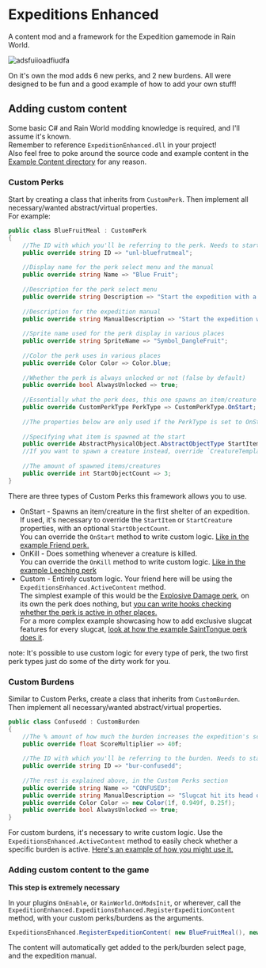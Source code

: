 # Expeditions Enhanced


A content mod and a framework for the Expedition gamemode in Rain World.

![adsfuiioadfiudfa](https://github.com/Nacu0021/ExpeditionEnhanced/assets/67332756/7bb9bf20-a922-4380-a61d-409de498e453)


On it's own the mod adds 6 new perks, and 2 new burdens. All were designed to be fun and a good example of how to add your own stuff!

## Adding custom content
Some basic C# and Rain World modding knowledge is required, and I'll assume it's known.  
Remember to reference `ExpeditionEnhanced.dll` in your project!  
Also feel free to poke around the source code and example content in the [Example Content directory](ExpeditionEnhanced/ExampleContent) for any reason.

### Custom Perks
Start by creating a class that inherits from `CustomPerk`. Then implement all necessary/wanted abstract/virtual properties.  
For example:
```csharp
public class BlueFruitMeal : CustomPerk
{
    //The ID with which you'll be referring to the perk. Needs to start with "unl-"
    public override string ID => "unl-bluefrutmeal"; 
    
    //Display name for the perk select menu and the manual
    public override string Name => "Blue Fruit"; 
    
    //Description for the perk select menu
    public override string Description => "Start the expedition with a Blue Fruit meal!";
    
    //Description for the expedition manual
    public override string ManualDescription => "Start the expedition with 3 Blue Fruits, a yummy meal that might help on the first cycle.";
    
    //Sprite name used for the perk display in various places
    public override string SpriteName => "Symbol_DangleFruit";
    
    //Color the perk uses in various places
    public override Color Color => Color.blue; 
    
    //Whether the perk is always unlocked or not (false by default)
    public override bool AlwaysUnlocked => true;
    
    //Essentially what the perk does, this one spawns an item/creature at the start of an expedition
    public override CustomPerkType PerkType => CustomPerkType.OnStart;
    
    //The properties below are only used if the PerkType is set to OnStart
    
    //Specifying what item is spawned at the start
    public override AbstractPhysicalObject.AbstractObjectType StartItem => AbstractPhysicalObject.AbstractObjectType.DangleFruit;
    //If you want to spawn a creature instead, override `CreatureTemplate.Type StartCreature`
    
    //The amount of spawned items/creatures
    public override int StartObjectCount => 3;
}
```
There are three types of Custom Perks this framework allows you to use.
+ OnStart - Spawns an item/creature in the first shelter of an expedition.  
If used, it's necessary to override the `StartItem` or `StartCreature` properties, with an optional `StartObjectCount`.  
You can override the `OnStart` method to write custom logic. [Like in the example Friend perk.](ExpeditionEnhanced/ExampleContent/Friend.cs)
+ OnKill - Does something whenever a creature is killed.  
You can override the `OnKill` method to write custom logic. [Like in the example Leeching perk](ExpeditionEnhanced/ExampleContent/Leeching.cs)
+ Custom - Entirely custom logic. Your friend here will be using the `ExpeditionsEnhanced.ActiveContent` method.  
The simplest example of this would be the [Explosive Damage perk](ExpeditionEnhanced/ExampleContent/ExplosiveDamage.cs), on its own the perk does nothing, but [you can write hooks checking whether the perk is active in other places.](https://github.com/Nacu0021/ExpeditionEnhanced/blob/master/ExpeditionEnhanced/ExampleContent/ExamplePerkHooks.cs??plain=1#L34)  
For a more complex example showcasing how to add exclusive slugcat features for every slugcat, [look at how the example SaintTongue perk does it](https://github.com/Nacu0021/ExpeditionEnhanced/blob/master/ExpeditionEnhanced/ExampleContent/ExamplePerkHooks.cs??plain=1#L200).

note: It's possible to use custom logic for every type of perk, the two first perk types just do some of the dirty work for you.

### Custom Burdens
Similar to Custom Perks, create a class that inherits from `CustomBurden`. Then implement all necessary/wanted abstract/virtual properties.  
```csharp
public class Confusedd : CustomBurden
{
    //The % amount of how much the burden increases the expedition's score.
    public override float ScoreMultiplier => 40f;
    
    //The ID with which you'll be referring to the burden. Needs to start with "bur-"
    public override string ID => "bur-confusedd";
    
    //The rest is explained above, in the Custom Perks section
    public override string Name => "CONFUSED";
    public override string ManualDescription => "Slugcat hit its head on a rock earlier, now its memory seems to be working funny. What time is it again?";
    public override Color Color => new Color(1f, 0.949f, 0.25f);
    public override bool AlwaysUnlocked => true;
}
```
For custom burdens, it's necessary to write custom logic. Use the `ExpeditionsEnhanced.ActiveContent` method to easily check whether a specific burden is active.
[Here's an example of how you might use it.](https://github.com/Nacu0021/ExpeditionEnhanced/blob/master/ExpeditionEnhanced/ExampleContent/ExampleBurdenHooks.cs#L106)

### Adding custom content to the game
**This step is extremely necessary**


In your plugins `OnEnable`, or `RainWorld.OnModsInit`, or wherever, call the `ExpeditionEnhanced.ExpeditionsEnhanced.RegisterExpeditionContent` method, with your custom perks/burdens as the arguments.
```csharp
ExpeditionsEnhanced.RegisterExpeditionContent( new BlueFruitMeal(), new Confusedd() ); //Adding our example content to Expedition properly
```
The content will automatically get added to the perk/burden select page, and the expedition manual.
